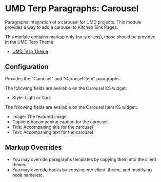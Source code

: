 # UMD Terp Paragraphs: Carousel

Paragraphs integration of a carousel for UMD projects. This module provides a way to add a carousel to Kitchen Sink Pages.

This module contains markup only (no js or css), those should be provided in the UMD Terp Theme:

 - [UMD Terp Theme](https://github.com/UMD-Digital/umd_terp)

## Configuration

Provides the "Carousel" and "Carousel Item" paragraphs.

The following fields are available on the Carousel KS widget:

 - Style: Light or Dark

The following fields are available on the Carousel Item KS widget:

 - Image: The featured image
 - Caption: Accompaning caption for the carousel
 - Title: Accompaning title for the carousel
 - Text: Accompaning text for the carousel

## Markup Overrides
- You may override paragraphs templates by copying them into the client theme.
- You may override hooks by copying into client .theme, and modifying hook name/etc.
